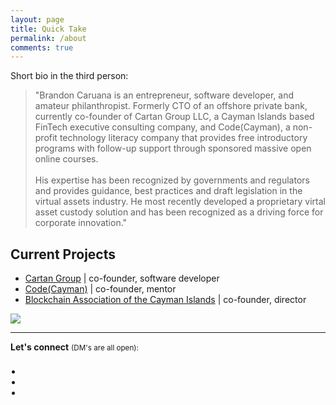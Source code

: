 ```yaml
---
layout: page
title: Quick Take 
permalink: /about
comments: true
---
```


<div class="row justify-content-between">
<div class="col-md-8 pr-5">

<p>
    Short bio in the third person:
    <blockquote>
        "Brandon Caruana is an entrepreneur, software developer, and amateur philanthropist. Formerly CTO of an offshore private bank, currently co-founder of Cartan Group LLC, a Cayman Islands based FinTech executive consulting company, and Code(Cayman), a non-profit technology literacy company that provides free introductory programs with follow-up support through sponsored massive open online courses.
        <br /><br />
        His expertise has been recognized by governments and regulators and provides guidance, best practices and draft legislation in the virtual assets industry. He most recently developed a proprietary virtal asset custody solution and has been recognized as a driving force for corporate innovation."
    </blockquote>
</p>
<div class="section-title">
        <h2><span>Current Projects</span></h2>
    </div><ul>
    <li><a href="https://www.cartan.group" target="_blank">Cartan Group</a> | co-founder, software developer</li>
    <li><a href="https://codecayman.com" target="_blank">Code(Cayman)</a> | co-founder, mentor</li>
    <li><a href="https://caymanblockchain.org" target="_blank">Blockchain Association of the Cayman Islands</a> | co-founder, director</li>
</ul>

</div>

<div class="col-md-4">

<div class="sticky-top sticky-top-80">
<img src="{{ site.baseurl }}/assets/images/brandoncaruana.jpg" />
<hr />
<div style="padding-bottom:8px;"><strong>Let's connect</strong> <small>(DM's are all open):</small> </div>
    <ul class="tags" style="margin-left:-6px;">
        <li class="ml-1 mr-1">
            <a target="_blank" href="https://twitter.com/caruanab">
                <i class="fab fa-twitter"></i>
            </a>
        </li>
        <li class="ml-1 mr-1">
            <a target="_blank" href="https://www.linkedin.com/in/brandoncaruana" >
                <i class="fab fa-linkedin-in"></i>
            </a>
        </li>
        <li class="ml-1 mr-1">
            <a target="_blank" href="https://instagram.com/caruana.b" >
                <i class="fab fa-instagram"></i>
            </a>
        </li>
    </ul>
</div>
</div>
</div>
